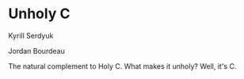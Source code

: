# Unholy C

Kyrill Serdyuk

Jordan Bourdeau

The natural complement to Holy C. What makes it unholy? Well, it's C.


